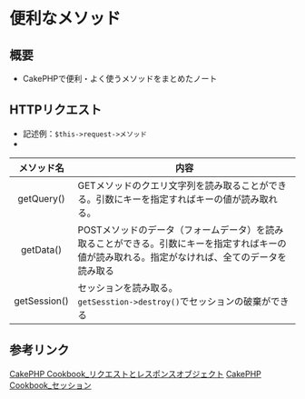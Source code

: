 # 便利なメソッド
## 概要
- CakePHPで便利・よく使うメソッドをまとめたノート




## HTTPリクエスト
- 記述例：`$this->request->メソッド`
- 
|メソッド名|内容|
|:---:|---|
|getQuery()|GETメソッドのクエリ文字列を読み取ることができる。引数にキーを指定すればキーの値が読み取れる。|
|getData()|POSTメソッドのデータ（フォームデータ）を読み取ることができる。引数にキーを指定すればキーの値が読み取れる。指定がなければ、全てのデータを読み取る|
|getSession()|セッションを読み取る。<br>`getSesstion->destroy()`でセッションの破棄ができる|





## 参考リンク
[CakePHP Cookbook_リクエストとレスポンスオブジェクト](https://book.cakephp.org/4/ja/controllers/request-response.html)
[CakePHP Cookbook_セッション](https://book.cakephp.org/4/ja/development/sessions.html#Session::destroy)